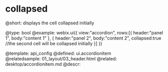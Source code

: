 collapsed
=============


@short:
	displays the cell collapsed initially

@type: bool
@example:
webix.ui({ 
	view:"accordion",
 	rows:[{
		header:"panel 1",
		body:"content 1"
	},
    { 
		header:"panel 2",
		body:"content 2",
		collapsed:true //the second cell will be collapsed initially
	}]
})

@template:	api_config
@defined:	ui.accordionitem	
@relatedsample:
	01_layout/03_header.html
@related: 
	desktop/accordionitem.md
@descr:


